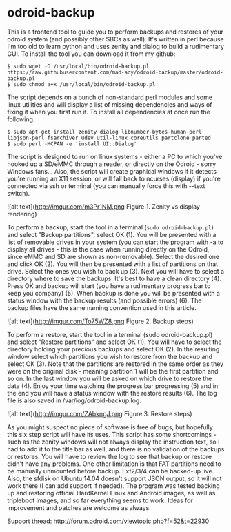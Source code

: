 # odroid-backup

This is a frontend tool to guide you to perform backups and restores of your odroid system (and possibly other SBCs as well). It's written in perl because I'm too old to learn python and uses zenity and dialog to build a rudimentary GUI. To install the tool you can download it from my github:

```
$ sudo wget -O /usr/local/bin/odroid-backup.pl https://raw.githubusercontent.com/mad-ady/odroid-backup/master/odroid-backup.pl 
$ sudo chmod a+x /usr/local/bin/odroid-backup.pl
```

The script depends on a bunch of non-standard perl modules and some linux utilities and will display a list of missing dependencies and ways of fixing it when you first run it. To install all dependencies at once run the following:
```
$ sudo apt-get install zenity dialog libnumber-bytes-human-perl libjson-perl fsarchiver udev util-linux coreutils partclone parted
$ sudo perl -MCPAN -e 'install UI::Dialog'
```
The script is designed to run on linux systems - either a PC to which you've hooked up a SD/eMMC through a reader, or directly on the Odroid - sorry Windows fans… Also, the script will create graphical windows if it detects you're running an X11 session, or will fall back to ncurses (display) if you're connected via ssh or terminal (you can manually force this with --text switch).

![alt text](http://imgur.com/m3Pr1NM.png Figure 1. Zenity vs display rendering)

To perform a backup, start the tool in a terminal (```sudo odroid-backup.pl```) and select "Backup partitions", select OK (1). You will be presented with a list of removable drives in your system (you can start the program with -a to display all drives - this is the case when running directly on the Odroid, since eMMC and SD are shown as non-removable). Select the desired one and click OK (2). You will then be presented with a list of partitions on that drive. Select the ones you wish to back up (3). Next you will have to select a directory where to save the backups. It's best to have a clean directory (4). Press OK and backup will start (you have a rudimentary progress bar to keep you company) (5). When backup is done you will be presented with a status window with the backup results (and possible errors) (6). The backup files have the same naming convention used in this article.

![alt text](http://imgur.com/To75WZ8.png Figure 2. Backup steps)

To perform a restore, start the tool in a terminal (sudo odroid-backup.pl) and select "Restore partitions" and select OK (1). You will have to select the directory holding your precious backups and select OK (2). In the resulting window select which partitions you wish to restore from the backup and select OK (3). Note that the partitions are restored in the same order as they were on the original disk - meaning partition 1 will be the first partition and so on. In the last window you will be asked on which drive to restore the data (4). Enjoy your time watching the progress bar progressing (5) and in the end you will have a status window with the restore results (6). The log file is also saved in /var/log/odroid-backup.log.

![alt text](http://imgur.com/ZAbkngJ.png Figure 3. Restore steps)

As you might suspect no piece of software is free of bugs, but hopefully this six step script will have its uses. This script has some shortcomings - such as the zenity windows will not always display the instruction text, so I had to add it to the title bar as well, and there is no validation of the backups or restores. You will have to review the log to see that backup or restore didn't have any problems. One other limitation is that FAT partitions need to be manually unmounted before backup. Ext2/3/4 can be backed-up live. Also, the sfdisk on Ubuntu 14.04 doesn't support JSON output, so it will not work there (I can add support if needed). The program was tested backing up and restoring official HardKernel Linux and Android images, as well as tripleboot images, and so far everything seems to work. Ideas for improvement and patches are welcome as always.

Support thread: http://forum.odroid.com/viewtopic.php?f=52&t=22930
